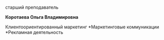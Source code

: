 старший преподаватель



**Коротаева Ольга Владимировна**

Клиентоориентированный маркетинг
	*Маркетинговые коммуникации
	*Рекламная деятельность